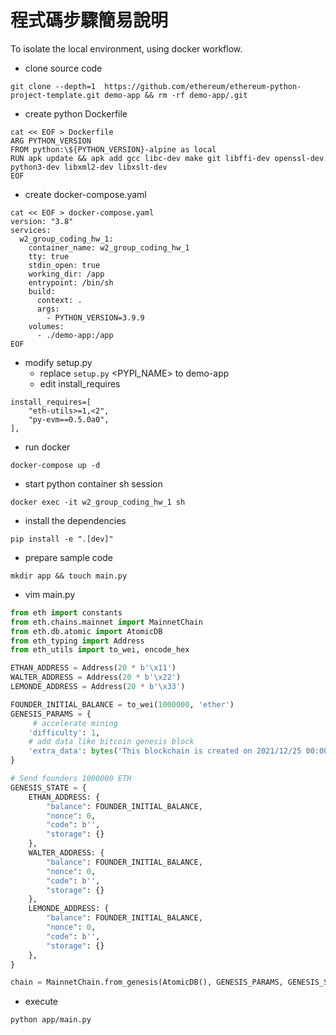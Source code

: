 # 程式碼步驟簡易說明
To isolate the local environment, using docker workflow.

- clone source code
```shell
git clone --depth=1  https://github.com/ethereum/ethereum-python-project-template.git demo-app && rm -rf demo-app/.git
```

- create python Dockerfile
```shell
cat << EOF > Dockerfile
ARG PYTHON_VERSION
FROM python:\${PYTHON_VERSION}-alpine as local
RUN apk update && apk add gcc libc-dev make git libffi-dev openssl-dev python3-dev libxml2-dev libxslt-dev
EOF
```
- create docker-compose.yaml
```shell
cat << EOF > docker-compose.yaml
version: "3.8"
services:
  w2_group_coding_hw_1:
    container_name: w2_group_coding_hw_1
    tty: true
    stdin_open: true
    working_dir: /app
    entrypoint: /bin/sh
    build:
      context: .
      args:
        - PYTHON_VERSION=3.9.9
    volumes:
      - ./demo-app:/app
EOF
```
- modify setup.py
    - replace `setup.py` <PYPI_NAME>  to demo-app
    - edit install_requires
```
install_requires=[
    "eth-utils>=1,<2",
    "py-evm==0.5.0a0",
],
```
- run docker
```shell
docker-compose up -d
```

-  start python container sh session
```shell
docker exec -it w2_group_coding_hw_1 sh
```

- install the dependencies
```shell
pip install -e ".[dev]"
```

- prepare sample code
```shell
mkdir app && touch main.py
```

- vim main.py
```python
from eth import constants
from eth.chains.mainnet import MainnetChain
from eth.db.atomic import AtomicDB
from eth_typing import Address
from eth_utils import to_wei, encode_hex

ETHAN_ADDRESS = Address(20 * b'\x11')
WALTER_ADDRESS = Address(20 * b'\x22')
LEMONDE_ADDRESS = Address(20 * b'\x33')

FOUNDER_INITIAL_BALANCE = to_wei(1000000, 'ether')
GENESIS_PARAMS = {
     # accelerate mining
    'difficulty': 1,
    # add data like bitcoin genesis block
    'extra_data': bytes('This blockchain is created on 2021/12/25 00:00 by Ethan, Walter, Lemonde..', 'utf-8'),
}

# Send founders 1000000 ETH
GENESIS_STATE = {
    ETHAN_ADDRESS: {
        "balance": FOUNDER_INITIAL_BALANCE,
        "nonce": 0,
        "code": b'',
        "storage": {}
    },
    WALTER_ADDRESS: {
        "balance": FOUNDER_INITIAL_BALANCE,
        "nonce": 0,
        "code": b'',
        "storage": {}
    },
    LEMONDE_ADDRESS: {
        "balance": FOUNDER_INITIAL_BALANCE,
        "nonce": 0,
        "code": b'',
        "storage": {}
    },
}

chain = MainnetChain.from_genesis(AtomicDB(), GENESIS_PARAMS, GENESIS_STATE)

```

- execute
```shell
python app/main.py
```
